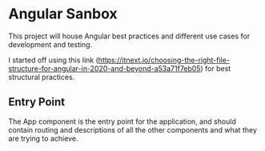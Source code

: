 # Angular Sanbox

This project will house Angular best practices and different use cases for development and testing.

I started off using this link (<https://itnext.io/choosing-the-right-file-structure-for-angular-in-2020-and-beyond-a53a71f7eb05>) for best structural practices.

## Entry Point

The App component is the entry point for the application, and should contain routing and descriptions of all the other components and what they are trying to achieve.
